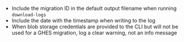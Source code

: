 - Include the migration ID in the default output filename when running `download-logs`
- Include the date with the timestamp when writing to the log
- When blob storage credentials are provided to the CLI but will not be used for a GHES migration, log a clear warning, not an info message
